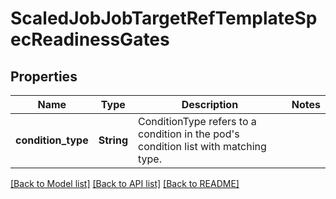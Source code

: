 # ScaledJobJobTargetRefTemplateSpecReadinessGates

## Properties

Name | Type | Description | Notes
------------ | ------------- | ------------- | -------------
**condition_type** | **String** | ConditionType refers to a condition in the pod's condition list with matching type. | 

[[Back to Model list]](../README.md#documentation-for-models) [[Back to API list]](../README.md#documentation-for-api-endpoints) [[Back to README]](../README.md)


